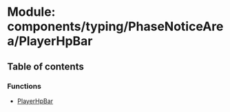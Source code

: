 # Module: components/typing/PhaseNoticeArea/PlayerHpBar

## Table of contents

### Functions

- [PlayerHpBar](../functions/components_typing_PhaseNoticeArea_PlayerHpBar.PlayerHpBar.md)
